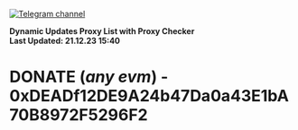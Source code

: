[![Telegram channel](https://img.shields.io/endpoint?url=https://runkit.io/damiankrawczyk/telegram-badge/branches/master?url=https://t.me/n4z4v0d)](https://t.me/n4z4v0d) 

**Dynamic Updates Proxy List with Proxy Checker**  
**Last Updated: 21.12.23 15:40**

# DONATE (_any evm_) - 0xDEADf12DE9A24b47Da0a43E1bA70B8972F5296F2
